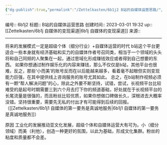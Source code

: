 ```yaml
---
{"dg-publish":true,"permalink":"/Zettelkasten/6b1j2 B站的自媒体运营思路/","dgPassFrontmatter":true}
---
```


编号:: 6b1j2
标题:: B站的自媒体运营思路
创建时间:: 2023-03-01 19:32
up:: [[Zettelkasten/6b1j 自媒体的变现渠道\|6b1j 自媒体的变现渠道]]
来源:: 

---
将来的发展模式一定是超级个体（细分行业）+自媒体运营的时代
b站这个平台更适合一些本身就有经济基础和实力的自媒体作者号召同类，相当于一个领域的头头将和自己同频的人聚集在一起，通过思域化形成赚钱效应或者得到自己想要的东西。
如果你想通过制作娱乐化的内容来赚钱，那么不仅仅是b站，其他平台也很难，反之，那些‘​小而​美’的账号反而在以后能越来越多，看着毫不起眼但实则变现能力巨强，在其中提供线上咨询服务的账号尤其如此。
总之，在b站制作视频必须有一颗“帮人解决问题”的心，除此之外要不断坚持，试错，尝试，长视频平台比较难受的是起号时期需要三到六个月去打下你的频道基础，好处就在于长视频平台的长尾流量是很强的，而且粉丝比较优质，如果你想做口碑做长久，深根进去大概率没错。坚持很重要，需要先无私的付出才有可能得到后续的回报。（[[Zettelkasten/6b1j1 自媒体的第一要务是真诚地服务\|6b1j1 自媒体的第一要务是真诚地服务]]）

原因
工业化的发展推动亚文化发展，超级个体和自媒体运营大有可为。小（细分领域）而美（利他），创造一种更好的氛围，以此为基础，形成文化集群。粉丝的粘度和质量都不会差。



